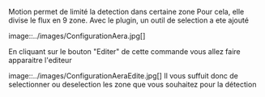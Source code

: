 Motion permet de limité la detection dans certaine zone
Pour cela, elle divise le flux en 9 zone.
Avec le plugin, un outil de selection a ete ajouté

image::../images/ConfigurationAera.jpg[]

En cliquant sur le bouton "Editer" de cette commande vous allez faire apparaitre l'editeur

image::../images/ConfigurationAeraEdite.jpg[]
Il vous suffuit donc de selectionner ou deselection les zone que vous souhaitez pour la détection

